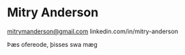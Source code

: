 # Mitry Anderson
mitrymanderson@gmail.com
linkedin.com/in/mitry-anderson

Þæs ofereode, þisses swa mæg




